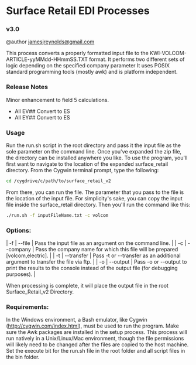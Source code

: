 
# Surface Retail EDI Processes 
### v3.0
@author jamesjreynolds@gmail.com

This process converts a properly formatted input file to the KWI-VOLCOM-ARTICLE-yyMMdd-HHmmSS.TXT format.
It performs two different sets of logic depending on the specified company parameter
It uses POSIX standard programming tools (mostly awk) and is platform independent.

### Release Notes

Minor enhancement to field 5 calculations.
- All EV## Convert to ES
- All EY## Convert to ES

### Usage

Run the run.sh script in the root directory and pass it the input file as the sole parameter on the command line.
Once you've expanded the zip file, the directory can be installed anywhere you like.
To use the program, you'll first want to navigate to the location of the expanded surface_retail directory.  From the Cygwin terminal prompt, type the following:

```bash
cd /cygdrive/c/path/to/surface_retail_v2
```

From there, you can run the file.  The parameter that you pass to the file is the location of the input file.  For simplicity's sake, you can copy the input file inside the surface_retail directory.  Then you'll run the command like this:

```bash
./run.sh -f inputFileName.txt -c volcom
```

### Options:
| -f | --file	|		Pass the input file as an argument on the command line. |
| -c | --company |		Pass the company name for which this file will be prepared [volcom,electric]. |
| -t | --transfer |		Pass -t or --transfer as an additional argument to transfer the file via ftp. |
| -o | --output |		Pass -o or --output to print the results to the console instead of the output file (for debugging purposes). |

When processing is complete, it will place the output file in the root Surface_Retail_v2 Directory.

### Requirements:

In the Windows environment, a Bash emulator, like Cygwin (http://cygwin.com/index.html), must be used to run the program.  Make sure the Awk packages are installed in the setup process.
This process will run natively in a Unix/Linux/Mac environment, though the file permissions will likely need to be changed after the files are copied to the host machine.  Set the execute bit for the run.sh file in the root folder and all script files in the bin folder.
